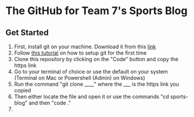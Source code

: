 # The GitHub for Team 7's Sports Blog
## Get Started
1. First, install git on your machine. Download it from this [link](https://git-scm.com/downloads)
2. Follow [this tutorial](https://git-scm.com/book/ms/v2/Getting-Started-First-Time-Git-Setup) on how to setup git for the first time 
3. Clone this repository by clicking on the "Code" button and copy the https link
4. Go to your terminal of choice or use the default on your system (Terminal on Mac or Powershell (Admin) on Windows)
5. Run the command "git clone ____" where the ___ is the https link you copied
6. Then either locate the file and open it or use the commands "cd sports-blog" and then "code ."
7. 

